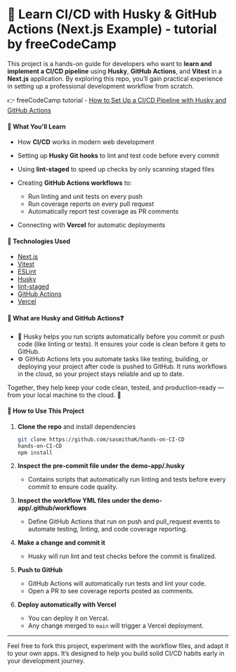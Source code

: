 # 🚀 Learn CI/CD with Husky & GitHub Actions (Next.js Example) - tutorial by freeCodeCamp

This project is a hands-on guide for developers who want to **learn and implement a CI/CD pipeline** using **Husky**, **GitHub Actions**, and **Vitest** in a **Next.js** application. By exploring this repo, you’ll gain practical experience in setting up a professional development workflow from scratch.

👉 freeCodeCamp tutorial - [How to Set Up a CI/CD Pipeline with Husky and GitHub Actions](https://www.freecodecamp.org/news/how-to-set-up-a-ci-cd-pipeline-with-husky-and-github-actions)

#### 🧠 What You'll Learn

* How **CI/CD** works in modern web development
* Setting up **Husky Git hooks** to lint and test code before every commit
* Using **lint-staged** to speed up checks by only scanning staged files
* Creating **GitHub Actions workflows** to:

  * Run linting and unit tests on every push
  * Run coverage reports on every pull request
  * Automatically report test coverage as PR comments
* Connecting with **Vercel** for automatic deployments

#### 💠 Technologies Used

* [Next.js](https://nextjs.org/)
* [Vitest](https://vitest.dev/)
* [ESLint](https://eslint.org/)
* [Husky](https://typicode.github.io/husky)
* [lint-staged](https://github.com/okonet/lint-staged)
* [GitHub Actions](https://github.com/features/actions)
* [Vercel](https://vercel.com/)

#### 🤔 What are Husky and GitHub Actions❓
* 🐶 Husky helps you run scripts automatically before you commit or push code (like linting or tests). It ensures your code is clean before it gets to GitHub.
* ⚙️ GitHub Actions lets you automate tasks like testing, building, or deploying your project after code is pushed to GitHub. It runs workflows in the cloud, so your project stays reliable and up to date.

Together, they help keep your code clean, tested, and production-ready — from your local machine to the cloud. 🚀

#### 📘 How to Use This Project

1. **Clone the repo** and install dependencies

   ```bash
   git clone https://github.com/sasmithaK/hands-on-CI-CD
   hands-on-CI-CD
   npm install
   ```
2. **Inspect the pre-commit file under the demo-app/.husky**

   * Contains scripts that automatically run linting and tests before every commit to ensure code quality.


3. **Inspect the workflow YML files under the demo-app/.github/workflows**

   * Define GitHub Actions that run on push and pull_request events to automate testing, linting, and code coverage reporting.


4. **Make a change and commit it**

   * Husky will run lint and test checks before the commit is finalized.

5. **Push to GitHub**

   * GitHub Actions will automatically run tests and lint your code.
   * Open a PR to see coverage reports posted as comments.

6. **Deploy automatically with Vercel**

   * You can deploy it on Vercal. 
   * Any change merged to `main` will trigger a Vercel deployment.

---

Feel free to fork this project, experiment with the workflow files, and adapt it to your own apps. It’s designed to help you build solid CI/CD habits early in your development journey.
